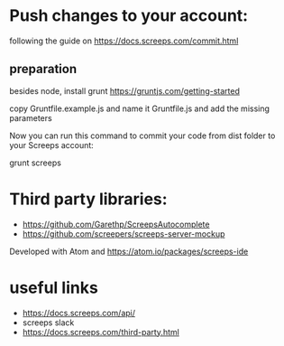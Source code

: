# Push changes to your account:

following the guide on https://docs.screeps.com/commit.html

## preparation

besides node, install grunt https://gruntjs.com/getting-started

copy Gruntfile.example.js and name it Gruntfile.js and add the missing parameters

Now you can run this command to commit your code from dist folder to your Screeps account:

grunt screeps


# Third party libraries:

- https://github.com/Garethp/ScreepsAutocomplete
- https://github.com/screepers/screeps-server-mockup

Developed with Atom and https://atom.io/packages/screeps-ide

# useful links

 - https://docs.screeps.com/api/
 - screeps slack
 - https://docs.screeps.com/third-party.html
